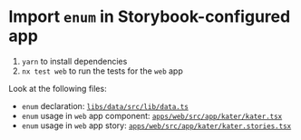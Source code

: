 # Import `enum` in Storybook-configured app

1. `yarn` to install dependencies
2. `nx test web` to run the tests for the `web` app

Look at the following files:

- `enum` declaration: [`libs/data/src/lib/data.ts`](libs/data/src/lib/data.ts)
- `enum` usage in `web` app component: [`apps/web/src/app/kater/kater.tsx`](apps/web/src/app/kater/kater.tsx)
- `enum` usage in `web` app story: [`apps/web/src/app/kater/kater.stories.tsx`](apps/web/src/app/kater/kater.stories.tsx)
